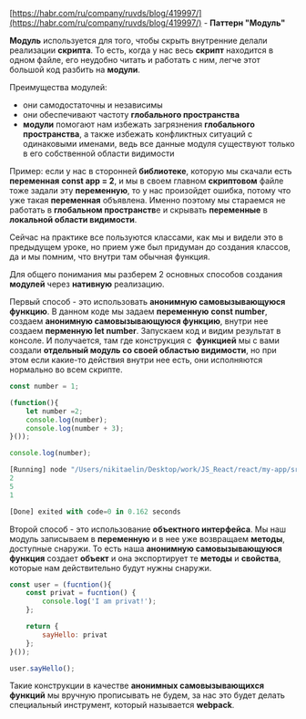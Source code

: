 [https://habr.com/ru/company/ruvds/blog/419997/](https://habr.com/ru/company/ruvds/blog/419997/) - **Паттерн "Модуль"**

**Модуль** используется для того, чтобы скрыть внутренние делали реализации **скрипта**. То есть, когда у нас весь **скрипт** находится в одном файле, его неудобно читать и работать с ним, легче этот большой код разбить на **модули**.

Преимущества модулей:

- они самодостаточны и независимы
- они обеспечивают частоту **глобального пространства**
- **модули** помогают нам избежать загрязнения **глобального пространства**, а также избежать конфликтных ситуаций с одинаковыми именами, ведь все данные модуля существуют только в его собственной области видимости

Пример: если у нас в сторонней **библиотеке**, которую мы скачали есть **переменная** **const app = 2**, и мы в своем главном **скриптовом** файле тоже задали эту **переменную**, то у нас произойдет ошибка, потому что уже такая **переменная** объявлена. Именно поэтому мы стараемся не работать в **глобальном пространств**е и скрывать **переменные** в **локальной области видимости**.

Сейчас на практике все пользуются классами, как мы и видели это в предыдущем уроке, но прием уже был придуман до создания классов, да и мы помним, что внутри там обычная функция.

Для общего понимания мы разберем 2 основных способов создания **модулей** через **нативную** реализацию.

Первый способ - это использовать **анонимную самовызывающуюся функцию**. В данном коде мы задаем **переменную** **const number**, создаем **анонимную самовызывающуюся функцию**, внутри нее создаем **перменную let number**. Запускаем код и видим результат в консоле. И получается, там где конструкция с  **функцией** мы с вами создали **отдельный модуль со своей областью видимости**, но при этом если какие-то действия внутри нее есть, они исполняются нормально во всем скрипте.

```JavaScript
const number = 1;

(function(){
    let number =2; 
    console.log(number);
    console.log(number + 3);
}());

console.log(number);
```

```JavaScript
[Running] node "/Users/nikitaelin/Desktop/work/JS_React/react/my-app/src/tempCodeRunnerFile.js"
2
5
1

[Done] exited with code=0 in 0.162 seconds
```

Второй способ - это использование **объектного интерфейса**. Мы наш модуль записываем в **переменную** и в нее уже возвращаем **методы**, доступные снаружи. То есть наша **анонимную самовызывающуюся функция** создает **объект** и она экспортирует те **методы** и **свойства**, которые нам действительно будут нужны снаружи.

```JavaScript
const user = (fucntion(){
    const privat = fucntion() {
        console.log('I am privat!');
    };

    return {
        sayHello: privat
    };
}());

user.sayHello();
```

Такие конструкции в качестве **анонимных самовызывающихся функций** мы вручную прописывать не будем, за нас это будет делать специальный инструмент, который называется **webpack**.